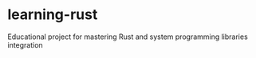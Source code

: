# learning-rust
Educational project for mastering Rust and system programming libraries integration
